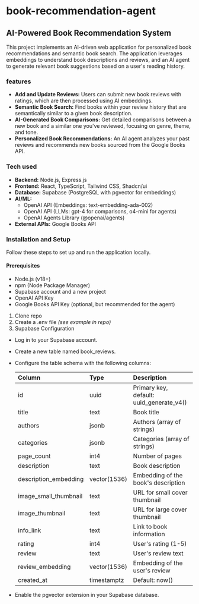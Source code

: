 # book-recommendation-agent

## AI-Powered Book Recommendation System

This project implements an AI-driven web application for personalized book recommendations and semantic book search. The application leverages embeddings to understand book descriptions and reviews, and an AI agent to generate relevant book suggestions based on a user's reading history.

### features

- **Add and Update Reviews:** Users can submit new book reviews with ratings, which are then processed using AI embeddings.
- **Semantic Book Search:** Find books within your review history that are semantically similar to a given book description.
- **AI-Generated Book Comparisons:** Get detailed comparisons between a new book and a similar one you've reviewed, focusing on genre, theme, and tone.
- **Personalized Book Recommendations:** An AI agent analyzes your past reviews and recommends new books sourced from the Google Books API.

### Tech used

- **Backend:** Node.js, Express.js
- **Frontend:** React, TypeScript, Tailwind CSS, Shadcn/ui
- **Database:** Supabase (PostgreSQL with pgvector for embeddings)
- **AI/ML:**
  - OpenAI API (Embeddings: text-embedding-ada-002)
  - OpenAI API (LLMs: gpt-4 for comparisons, o4-mini for agents)
  - OpenAI Agents Library (@openai/agents)
- **External APIs:** Google Books API

### Installation and Setup

Follow these steps to set up and run the application locally.

#### Prerequisites

- Node.js (v18+)
- npm (Node Package Manager)
- Supabase account and a new project
- OpenAI API Key
- Google Books API Key (optional, but recommended for the agent)

1. Clone repo
2. Create a .env file _(see example in repo)_
3. Supabase Configuration

- Log in to your Supabase account.

- Create a new table named book_reviews.

- Configure the table schema with the following columns:

  | Column                | Type         | Description                              |
  | :-------------------- | :----------- | :--------------------------------------- |
  | id                    | uuid         | Primary key, default: uuid_generate_v4() |
  | title                 | text         | Book title                               |
  | authors               | jsonb        | Authors (array of strings)               |
  | categories            | jsonb        | Categories (array of strings)            |
  | page_count            | int4         | Number of pages                          |
  | description           | text         | Book description                         |
  | description_embedding | vector(1536) | Embedding of the book's description      |
  | image_small_thumbnail | text         | URL for small cover thumbnail            |
  | image_thumbnail       | text         | URL for large cover thumbnail            |
  | info_link             | text         | Link to book information                 |
  | rating                | int4         | User's rating (1-5)                      |
  | review                | text         | User's review text                       |
  | review_embedding      | vector(1536) | Embedding of the user's review           |
  | created_at            | timestamptz  | Default: now()                           |

- Enable the pgvector extension in your Supabase database.
